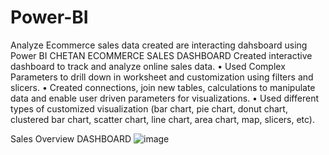 # Power-BI
Analyze Ecommerce sales data created are interacting dahsboard using Power BI
CHETAN ECOMMERCE SALES DASHBOARD
Created interactive dashboard to track and analyze online sales data. • Used Complex Parameters to drill down in worksheet and customization using filters and slicers. • Created connections, join new tables, calculations to manipulate data and enable user driven parameters for visualizations. • Used different types of customized visualization (bar chart, pie chart, donut chart, clustered bar chart, scatter chart, line chart, area chart, map, slicers, etc).

Sales Overview DASHBOARD
![image](https://github.com/kumar-chetan/Power-BI/assets/112582415/779fbea6-a519-41fd-8b87-f7cb1aebce95)
